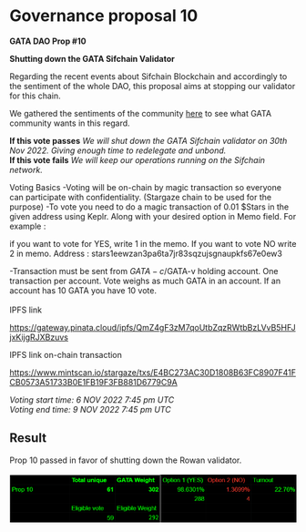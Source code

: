 # Governance proposal 10

**GATA DAO Prop #10**

**Shutting down the GATA Sifchain Validator**

Regarding the recent events about Sifchain Blockchain and accordingly to the sentiment of the whole DAO, this proposal aims at stopping our validator for this chain.

We gathered the sentiments of the community [here](https://discord.com/channels/934972959913820160/938623903796981770/1038128273802149948) to see what GATA community wants in this regard.&#x20;

**If this vote passes** _We will shut down the GATA Sifchain validator on 30th Nov 2022. Giving enough time to redelegate and unbond._\
&#x20;**If this vote fails** _We will keep our operations running on the Sifchain network._

Voting Basics -Voting will be on-chain by magic transaction so everyone can participate with confidentiality. (Stargaze chain to be used for the purpose) -To vote you need to do a magic transaction of 0.01 $Stars in the given address using Keplr. Along with your desired option in Memo field. For example :

if you want to vote for YES, write 1 in the memo. If you want to vote NO write 2 in memo. Address : stars1eewzan3pa6ta7jr83sqzujsgnaupkfs67e0ew3

\-Transaction must be sent from $GATA-c/$GATA-v holding account. One transaction per account. Vote weighs as much GATA in an account. If an account has 10 GATA you have 10 vote.\
\
IPFS link

https://gateway.pinata.cloud/ipfs/QmZ4gF3zM7qoUtbZqzRWtbBzLVvB5HFJjxKijgRJXBzuvs

IPFS link on-chain transaction

https://www.mintscan.io/stargaze/txs/E4BC273AC30D1808B63FC8907F41FCB0573A51733B0E1FB19F3FB881D6779C9A

_Voting start time: 6 NOV 2022 7:45 pm UTC_\
_Voting end time: 9 NOV 2022 7:45 pm UTC_

## Result&#x20;

Prop 10 passed in favor of shutting down the Rowan validator. \
\
![](<../.gitbook/assets/image (10).png>)
